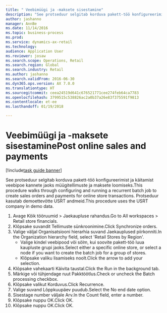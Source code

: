 ```yaml
--- 
title: " Veebimüügi ja -maksete sisestamine"
description: "See protseduur selgitab korduva pakett-töö konfigureerimist ja käitamist veebipoe kannete jaoks müügitellimuste ja maksete loomiseks."
author: jashanno
manager: AnnBe
ms.date: 11/14/2016
ms.topic: business-process
ms.prod: 
ms.service: dynamics-ax-retail
ms.technology: 
audience: Application User
ms.reviewer: josaw
ms.search.scope: Operations, Retail
ms.search.region: Global
ms.search.industry: Retail
ms.author: jashanno
ms.search.validFrom: 2016-06-30
ms.dyn365.ops.version: AX 7.0.0
ms.translationtype: HT
ms.sourcegitcommit: ceea24519d641c676521771cee274feb64ca7783
ms.openlocfilehash: 3799515c538826ac2a0b37a26e83f375591f9813
ms.contentlocale: et-ee
ms.lasthandoff: 01/19/2018

---
```

# <a name="post-online-sales-and-payments"></a><span data-ttu-id="a39af-103"> Veebimüügi ja -maksete sisestamine</span><span class="sxs-lookup"><span data-stu-id="a39af-103">Post online sales and payments</span></span>

[!include[task guide banner](../includes/task-guide-banner.md)]

<span data-ttu-id="a39af-104">See protseduur selgitab korduva pakett-töö konfigureerimist ja käitamist veebipoe kannete jaoks müügitellimuste ja maksete loomiseks.</span><span class="sxs-lookup"><span data-stu-id="a39af-104">This procedure walks through configuring and running a recurrent batch job to create sales orders and payments for online store transactions.</span></span> <span data-ttu-id="a39af-105">Protseduur kasutab demoettevõtte USRT andmeid.</span><span class="sxs-lookup"><span data-stu-id="a39af-105">This procedure uses the USRT company in demo data.</span></span>

1. <span data-ttu-id="a39af-106">Avage Kõik tööruumid > Jaekaupluse rahandus.</span><span class="sxs-lookup"><span data-stu-id="a39af-106">Go to All workspaces > Retail store financials.</span></span>
2. <span data-ttu-id="a39af-107">Klõpsake suvandit Tellimuste sünkroonimine.</span><span class="sxs-lookup"><span data-stu-id="a39af-107">Click Synchronize orders.</span></span>
3. <span data-ttu-id="a39af-108">Valige väljal Organisatsiooni hierarhia suvand Jaekauplused piirkonniti.</span><span class="sxs-lookup"><span data-stu-id="a39af-108">In the Organization hierarchy field, select 'Retail Stores by Region'.</span></span>
    * <span data-ttu-id="a39af-109">Valige kindel veebipood või sõlm, kui soovite pakett-töö luua kaupluste grupi jaoks.</span><span class="sxs-lookup"><span data-stu-id="a39af-109">Select either a specific online store, or select a node if you want to create the batch job for a group of stores.</span></span>  
    * <span data-ttu-id="a39af-110">Klõpsake valiku lisamiseks noolt.</span><span class="sxs-lookup"><span data-stu-id="a39af-110">Click the arrow to add your selection.</span></span>  
4. <span data-ttu-id="a39af-111">Klõpsake vahekaarti Käivita taustal.</span><span class="sxs-lookup"><span data-stu-id="a39af-111">Click the Run in the background tab.</span></span>
5. <span data-ttu-id="a39af-112">Märkige või tühjendage ruut Pakktöötlus.</span><span class="sxs-lookup"><span data-stu-id="a39af-112">Check or uncheck the Batch processing checkbox.</span></span>
6. <span data-ttu-id="a39af-113">Klõpsake valikut Korduvus.</span><span class="sxs-lookup"><span data-stu-id="a39af-113">Click Recurrence.</span></span>
7. <span data-ttu-id="a39af-114">Valige suvand Lõppkuupäev puudub.</span><span class="sxs-lookup"><span data-stu-id="a39af-114">Select the No end date option.</span></span>
8. <span data-ttu-id="a39af-115">Sisestage number väljale Arv.</span><span class="sxs-lookup"><span data-stu-id="a39af-115">In the Count field, enter a number.</span></span>
9. <span data-ttu-id="a39af-116">Klõpsake nuppu OK.</span><span class="sxs-lookup"><span data-stu-id="a39af-116">Click OK.</span></span>
10. <span data-ttu-id="a39af-117">Klõpsake nuppu OK.</span><span class="sxs-lookup"><span data-stu-id="a39af-117">Click OK.</span></span>


